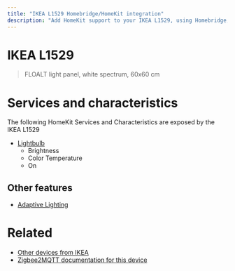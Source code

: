 ```yaml
---
title: "IKEA L1529 Homebridge/HomeKit integration"
description: "Add HomeKit support to your IKEA L1529, using Homebridge, Zigbee2MQTT and homebridge-z2m."
---
```

<!---
This file has been GENERATED using src/docgen/docgen.ts
DO NOT EDIT THIS FILE MANUALLY!
-->
# IKEA L1529
> FLOALT light panel, white spectrum, 60x60 cm


# Services and characteristics
The following HomeKit Services and Characteristics are exposed by
the IKEA L1529

* [Lightbulb](../../light.md)
  * Brightness
  * Color Temperature
  * On

## Other features
* [Adaptive Lighting](../../light.md)

# Related
* [Other devices from IKEA](../index.md#ikea)
* [Zigbee2MQTT documentation for this device](https://www.zigbee2mqtt.io/devices/L1529.html)